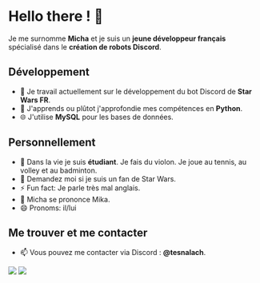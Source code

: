 # Hello there ! 👋

Je me surnomme **Micha** et je suis un **jeune développeur français** spécialisé dans le **création de robots Discord**.

## Développement

- 🔭 Je travail actuellement sur le développement du bot Discord de **Star Wars FR**.
- 🌱 J'apprends ou plûtot j'approfondie mes compétences en **Python**.
- 🌐 J'utilise **MySQL** pour les bases de données.

## Personnellement

- 🧬 Dans la vie je suis **étudiant**. Je fais du violon. Je joue au tennis, au volley et au badminton.
- 👀 Demandez moi si je suis un fan de Star Wars.
- ⚡ Fun fact: Je parle très mal anglais.
- 💢 Micha se prononce Mika.
- 😄 Pronoms: il/lui

## Me trouver et me contacter

- 📫 Vous pouvez me contacter via Discord : **@tesnalach**.

[<img src="https://i.imgur.com/cGLDU76.png">](https://discord.com/users/1191481981226201141)
[<img src="https://i.imgur.com/OuESJcJ.png">](https://devart.bio/micha)
